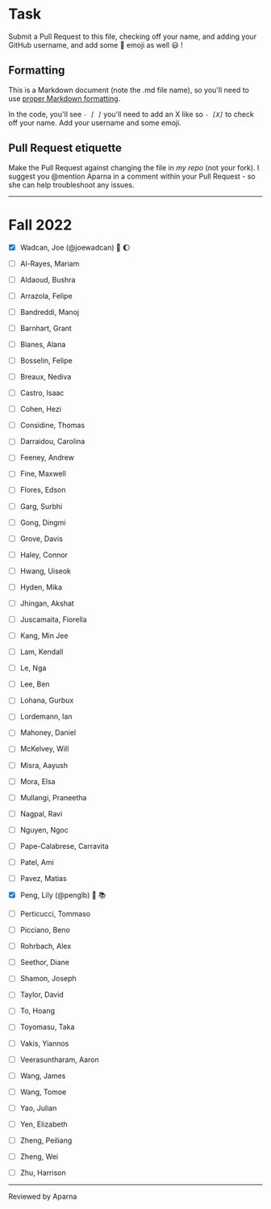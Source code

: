 # Task
Submit a Pull Request to this file, checking off your name, and adding your GitHub username, and add some :rocket: emoji as well :smiley: ! 

## Formatting
This is a Markdown document (note the .md file name), so you'll need to use [proper Markdown formatting](https://help.github.com/articles/basic-writing-and-formatting-syntax/#task-lists). 

In the code, you'll see *`- [ ]`* you'll need to add an X like so *`- [X]`* to check off your name. Add your username and some emoji.

## Pull Request etiquette
Make the Pull Request against changing the file in _my repo_ (not your fork). I suggest you @mention Aparna in a comment within your Pull Request - so she can help troubleshoot any issues.  

------------

# Fall 2022

- [X] Wadcan, Joe (@joewadcan) 🚀 🌔

- [ ] Al-Rayes, Mariam

- [ ] Aldaoud, Bushra

- [ ] Arrazola, Felipe

- [ ] Bandreddi, Manoj

- [ ] Barnhart, Grant

- [ ] Bianes, Alana

- [ ] Bosselin, Felipe

- [ ] Breaux, Nediva

- [ ] Castro, Isaac

- [ ] Cohen, Hezi

- [ ] Considine, Thomas

- [ ] Darraidou, Carolina

- [ ] Feeney, Andrew

- [ ] Fine, Maxwell

- [ ] Flores, Edson

- [ ] Garg, Surbhi

- [ ] Gong, Dingmi

- [ ] Grove, Davis

- [ ] Haley, Connor

- [ ] Hwang, Uiseok

- [ ] Hyden, Mika

- [ ] Jhingan, Akshat

- [ ] Juscamaita, Fiorella

- [ ] Kang, Min Jee

- [ ] Lam, Kendall

- [ ] Le, Nga

- [ ] Lee, Ben

- [ ] Lohana, Gurbux

- [ ] Lordemann, Ian

- [ ] Mahoney, Daniel

- [ ] McKelvey, Will

- [ ] Misra, Aayush

- [ ] Mora, Elsa

- [ ] Mullangi, Praneetha

- [ ] Nagpal, Ravi

- [ ] Nguyen, Ngoc

- [ ] Pape-Calabrese, Carravita

- [ ] Patel, Ami

- [ ] Pavez, Matias

- [X] Peng, Lily (@penglb) :partying_face: :books:

- [ ] Perticucci, Tommaso

- [ ] Picciano, Beno

- [ ] Rohrbach, Alex

- [ ] Seethor, Diane

- [ ] Shamon, Joseph

- [ ] Taylor, David

- [ ] To, Hoang

- [ ] Toyomasu, Taka

- [ ] Vakis, Yiannos

- [ ] Veerasuntharam, Aaron

- [ ] Wang, James

- [ ] Wang, Tomoe

- [ ] Yao, Julian

- [ ] Yen, Elizabeth

- [ ] Zheng, Peiliang

- [ ] Zheng, Wei

- [ ] Zhu, Harrison


-----------------

Reviewed by Aparna 

